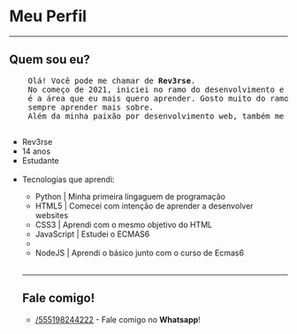 <html>
    <h1>Meu Perfil</h1>
    <hr>
    <h2>Quem sou eu?</h2>
    <pre>
    Olá! Você pode me chamar de <strong>Rev3rse</strong>.
    No começo de 2021, iniciei no ramo do desenvolvimento e programação, e atualmente 
    é a área que eu mais quero aprender. Gosto muito do ramo, e me dedico para
    sempre aprender mais sobre.
    Além da minha paixão por desenvolvimento web, também me interesso em segurança de informação e hacking.
    </pre>
    <ul type="square">
        <li>Rev3rse</li>
        <li>14 anos</li>
        <li>Estudante</li>
        <br>
        <li>Tecnologias que aprendi:</li>
        <ul>
            <li>Python | Minha primeira lingaguem de programação</li>
            <li>HTML5 | Comecei com intenção de aprender a desenvolver websites</li>
            <li>CSS3 | Aprendi com o mesmo objetivo do HTML</li>
            <li>JavaScript | Estudei o ECMAS6<li>
            <li>NodeJS | Aprendi o básico junto com o curso de Ecmas6
        </ul>
        <br>
    <hr>
    <h2>Fale comigo!</h2>
    <ul type="circle">
        <li><a href="https://wa.me/555198244222">/555198244222</a> - Fale comigo no <strong>Whatsapp</strong>!</li>
    </ul>
</html>
